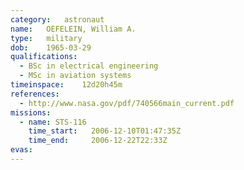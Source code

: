 ```yaml
---
category:	astronaut
name:	OEFELEIN, William A.
type:	military
dob:	1965-03-29
qualifications:
  - BSc in electrical engineering
  - MSc in aviation systems
timeinspace:	12d20h45m
references:
  - http://www.nasa.gov/pdf/740566main_current.pdf
missions:
  - name: STS-116
    time_start:   2006-12-10T01:47:35Z
    time_end:     2006-12-22T22:33Z
evas:
---
```

